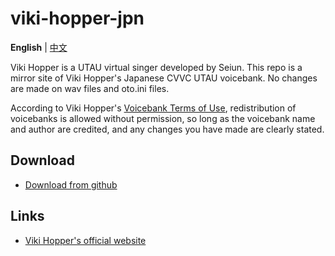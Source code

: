 # viki-hopper-jpn
**English** | [中文](README_zh.md)

Viki Hopper is a UTAU virtual singer developed by Seiun. This repo is a mirror site of Viki Hopper's Japanese CVVC UTAU voicebank. No changes are made on wav files and oto.ini files.

According to Viki Hopper's [Voicebank Terms of Use](license.md), redistribution of voicebanks is allowed without permission, so long as the voicebank name and author are credited, and any changes you have made are clearly stated.

## Download
- [Download from github](https://github.com/oxygen-dioxide/viki-hopper-jpn/archive/refs/heads/main.zip)

## Links
- [Viki Hopper's official website](https://www.seiun.co/)
